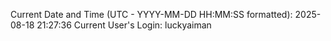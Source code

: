 Current Date and Time (UTC - YYYY-MM-DD HH:MM:SS formatted): 2025-08-18 21:27:36
Current User's Login: luckyaiman
